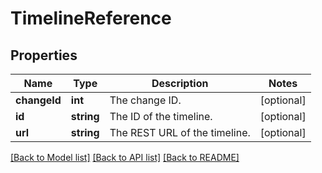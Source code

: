 # TimelineReference

## Properties
Name | Type | Description | Notes
------------ | ------------- | ------------- | -------------
**changeId** | **int** | The change ID. | [optional] 
**id** | **string** | The ID of the timeline. | [optional] 
**url** | **string** | The REST URL of the timeline. | [optional] 

[[Back to Model list]](../README.md#documentation-for-models) [[Back to API list]](../README.md#documentation-for-api-endpoints) [[Back to README]](../README.md)


